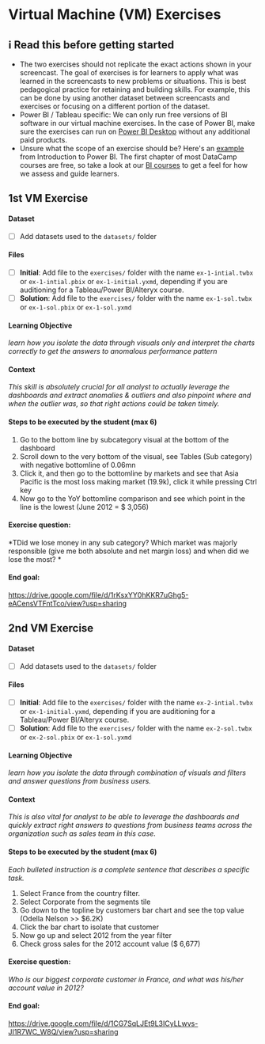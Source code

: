 # Virtual Machine (VM) Exercises

## :information_source: Read this before getting started
- The two exercises should not replicate the exact actions shown in your screencast. The goal of exercises is for learners to apply what was learned in the screencasts to new problems or situations. This is best pedagogical practice for retaining and building skills. For example, this can be done by using another dataset between screencasts and exercises or focusing on a different portion of the dataset.
- Power BI / Tableau specific: We can only run free versions of BI software in our virtual machine exercises. In the case of Power BI, make sure the exercises can run on [Power BI Desktop](https://powerbi.microsoft.com/en-us/desktop/) without any additional paid products. 
- Unsure what the scope of an exercise should be? Here's an [example](https://campus.datacamp.com/courses/introduction-to-power-bi/getting-started-with-power-bi?ex=14) from Introduction to Power BI. The first chapter of most DataCamp courses are free, so take a look at our [BI courses](https://learn.datacamp.com/courses?technologies=Tableau&technologies=Power%20BI) to get a feel for how we assess and guide learners.

## 1st VM Exercise

#### Dataset

- [ ] Add datasets used to the `datasets/` folder

#### Files

- [ ] **Initial**: Add file to the `exercises/`  folder with the name `ex-1-intial.twbx` or `ex-1-intial.pbix` or `ex-1-initial.yxmd`, depending if you are auditioning for a Tableau/Power BI/Alteryx course.
- [ ] **Solution**: Add file to the `exercises/`  folder with the name `ex-1-sol.twbx` or `ex-1-sol.pbix` or `ex-1-sol.yxmd`

#### Learning Objective

*learn how you isolate the data through visuals only and interpret the charts correctly to get the answers to anomalous performance pattern*

#### Context

*This skill is absolutely crucial for all analyst to actually leverage the dashboards and extract anomalies & outliers and also pinpoint where and when the outlier was, so that right actions could be taken timely.* 

#### Steps to be executed by the student (max 6)


1.	Go to the bottom line by subcategory visual at the bottom of the dashboard
2.	Scroll down to the very bottom of the visual, see Tables (Sub category) with negative bottomline of 0.06mn
3.	Click it, and then go to the bottomline by markets and see that Asia Pacific is the most loss making market (19.9k), click it while pressing Ctrl key
4.	Now go to the YoY bottomline comparison and see which point in the line is the lowest (June 2012 = $ 3,056)


#### Exercise question:
*TDid we lose money in any sub category? Which market was majorly responsible (give me both absolute and net margin loss) and when did we lose the most? *


#### End goal:
https://drive.google.com/file/d/1rKsxYY0hKKR7uGhg5-eACensVTFntTco/view?usp=sharing


## 2nd VM Exercise

#### Dataset

- [ ] Add datasets used to the `datasets/` folder

#### Files

- [ ] **Initial**: Add file to the `exercises/`  folder with the name `ex-2-intial.twbx` or `ex-1-initial.yxmd`, depending if you are auditioning for a Tableau/Power BI/Alteryx course.
- [ ] **Solution**: Add file to the `exercises/`  folder with the name `ex-2-sol.twbx` or `ex-2-sol.pbix` or `ex-1-sol.yxmd`

#### Learning Objective

*learn how you isolate the data through combination of visuals and filters and answer questions from business users.*

#### Context

*This is also vital for analyst to be able to leverage the dashboards and quickly extract right answers to questions from business teams across the organization such as sales team in this case.*

#### Steps to be executed by the student (max 6)

*Each bulleted instruction is a complete sentence that describes a specific task.*

1.	Select France from the country filter.
2.	Select Corporate from the segments tile
3.	Go down to the topline by customers bar chart and see the top value (Odella Nelson >> $6.2K)
4.	Click the bar chart to isolate that customer
5.	Now go up and select 2012 from the year filter
6.	Check gross sales for the 2012 account value ($ 6,677)


#### Exercise question:
*Who is our biggest corporate customer in France, and what was his/her account value in 2012?*

#### End goal:

https://drive.google.com/file/d/1CG7SqLJEt9L3ICyLLwvs-JI1R7WC_W8Q/view?usp=sharing

